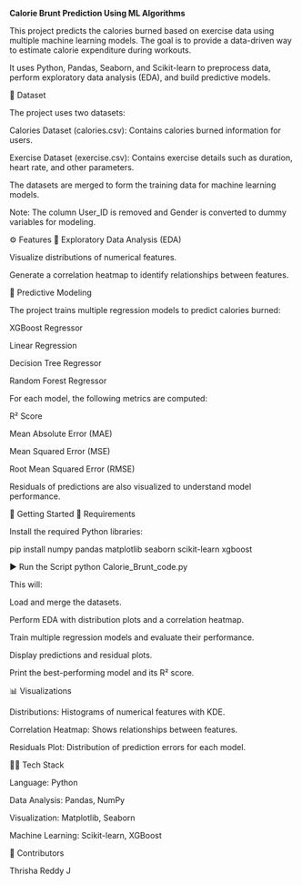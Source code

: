 **Calorie Brunt Prediction Using ML Algorithms**


This project predicts the calories burned based on exercise data using multiple machine learning models. The goal is to provide a data-driven way to estimate calorie expenditure during workouts.

It uses Python, Pandas, Seaborn, and Scikit-learn to preprocess data, perform exploratory data analysis (EDA), and build predictive models.

📂 Dataset

The project uses two datasets:

Calories Dataset (calories.csv): Contains calories burned information for users.

Exercise Dataset (exercise.csv): Contains exercise details such as duration, heart rate, and other parameters.

The datasets are merged to form the training data for machine learning models.

Note: The column User_ID is removed and Gender is converted to dummy variables for modeling.

⚙️ Features
🔎 Exploratory Data Analysis (EDA)

Visualize distributions of numerical features.

Generate a correlation heatmap to identify relationships between features.

🧠 Predictive Modeling

The project trains multiple regression models to predict calories burned:

XGBoost Regressor

Linear Regression

Decision Tree Regressor

Random Forest Regressor

For each model, the following metrics are computed:

R² Score

Mean Absolute Error (MAE)

Mean Squared Error (MSE)

Root Mean Squared Error (RMSE)

Residuals of predictions are also visualized to understand model performance.

🚀 Getting Started
🔧 Requirements

Install the required Python libraries:

pip install numpy pandas matplotlib seaborn scikit-learn xgboost

▶️ Run the Script
python Calorie_Brunt_code.py


This will:

Load and merge the datasets.

Perform EDA with distribution plots and a correlation heatmap.

Train multiple regression models and evaluate their performance.

Display predictions and residual plots.

Print the best-performing model and its R² score.

📊 Visualizations

Distributions: Histograms of numerical features with KDE.

Correlation Heatmap: Shows relationships between features.

Residuals Plot: Distribution of prediction errors for each model.

👩‍💻 Tech Stack

Language: Python

Data Analysis: Pandas, NumPy

Visualization: Matplotlib, Seaborn

Machine Learning: Scikit-learn, XGBoost

🙌 Contributors

Thrisha Reddy J
